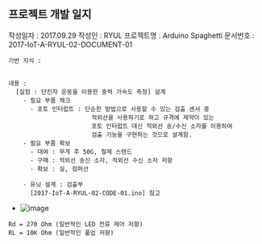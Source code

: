 ## 프로젝트 개발 일지

작성일자 : 2017.09.29
작성인 : RYUL
프로젝트명 : Arduino Spaghetti
문서번호 : 2017-IoT-A-RYUL-02-DOCUMENT-01

```
기반 지식 :
  
```

```
내용 : 
  [실험 : 단진자 운동을 이용한 중력 가속도 측정] 설계
    - 필요 부품 체크
      - 포토 인터럽트 : 단순한 방법으로 사용할 수 있는 검출 센서 중
                       적외선을 사용하기로 하고 규격에 제약이 있는
                       포토 인터럽트 대신 적외선 송/수신 소자를 이용하여
                       검출 기능을 구현하는 것으로 설계함.
    - 필요 부품 확보
      - 대여 : 무게 추 50G, 철제 스탠드 
      - 구매 : 적외선 송신 소자, 적외선 수신 소자 저항
      - 확보 : 실, 점퍼선

    - 유닛 설계 : 검출부
      [2017-IoT-A-RYUL-02-CODE-01.ino] 참고
```
- ![image](https://bennthomsen.files.wordpress.com/2014/12/opticalinterrupter.png?w=584&h=285)

```
Rd = 270 Ohm (일반적인 LED 전류 제어 저항)
RL = 10K Ohm (일반적인 풀업 저항)
```